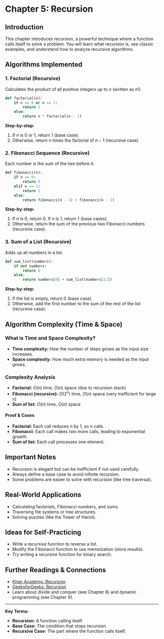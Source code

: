 # Chapter 5: Recursion

## Introduction
This chapter introduces recursion, a powerful technique where a function calls itself to solve a problem. You will learn what recursion is, see classic examples, and understand how to analyze recursive algorithms.

## Algorithms Implemented

### 1. Factorial (Recursive)
Calculates the product of all positive integers up to $n$ (written as $n!$).
```python
def factorial(n):
    if n == 0 or n == 1:
        return 1
    else:
        return n * factorial(n - 1)
```
**Step-by-step:**
1. If $n$ is 0 or 1, return 1 (base case).
2. Otherwise, return $n$ times the factorial of $n-1$ (recursive case).

### 2. Fibonacci Sequence (Recursive)
Each number is the sum of the two before it.
```python
def fibonacci(n):
    if n == 0:
        return 0
    elif n == 1:
        return 1
    else:
        return fibonacci(n - 1) + fibonacci(n - 2)
```
**Step-by-step:**
1. If $n$ is 0, return 0. If $n$ is 1, return 1 (base cases).
2. Otherwise, return the sum of the previous two Fibonacci numbers (recursive case).

### 3. Sum of a List (Recursive)
Adds up all numbers in a list.
```python
def sum_list(numbers):
    if not numbers:
        return 0
    else:
        return numbers[0] + sum_list(numbers[1:])
```
**Step-by-step:**
1. If the list is empty, return 0 (base case).
2. Otherwise, add the first number to the sum of the rest of the list (recursive case).

## Algorithm Complexity (Time & Space)

### What is Time and Space Complexity?
- **Time complexity:** How the number of steps grows as the input size increases.
- **Space complexity:** How much extra memory is needed as the input grows.

### Complexity Analysis
- **Factorial:** $O(n)$ time, $O(n)$ space (due to recursion stack)
- **Fibonacci (recursive):** $O(2^n)$ time, $O(n)$ space (very inefficient for large $n$)
- **Sum of list:** $O(n)$ time, $O(n)$ space

#### Proof & Cases
- **Factorial:** Each call reduces $n$ by 1, so $n$ calls.
- **Fibonacci:** Each call makes two more calls, leading to exponential growth.
- **Sum of list:** Each call processes one element.

## Important Notes
- Recursion is elegant but can be inefficient if not used carefully.
- Always define a base case to avoid infinite recursion.
- Some problems are easier to solve with recursion (like tree traversal).

## Real-World Applications
- Calculating factorials, Fibonacci numbers, and sums.
- Traversing file systems or tree structures.
- Solving puzzles (like the Tower of Hanoi).

## Ideas for Self-Practicing
- Write a recursive function to reverse a list.
- Modify the Fibonacci function to use memoization (store results).
- Try writing a recursive function for binary search.

## Further Readings & Connections
- [Khan Academy: Recursion](https://www.khanacademy.org/computing/computer-science/algorithms/recursive-algorithms)
- [GeeksforGeeks: Recursion](https://www.geeksforgeeks.org/recursion/)
- Learn about divide and conquer (see Chapter 6) and dynamic programming (see Chapter 9).

---
**Key Terms:**
- **Recursion:** A function calling itself.
- **Base Case:** The condition that stops recursion.
- **Recursive Case:** The part where the function calls itself. 